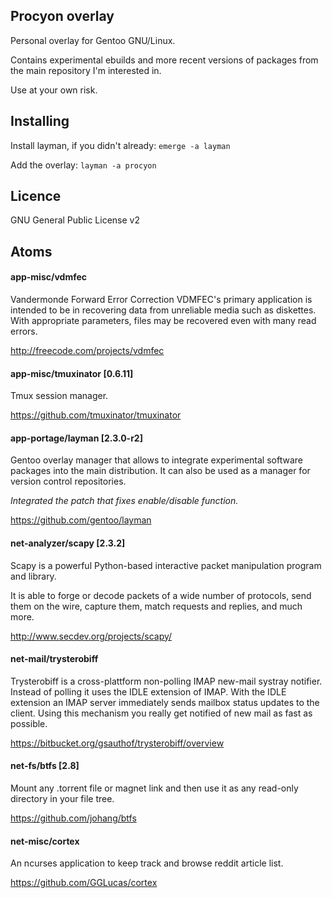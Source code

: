 ## Procyon overlay
Personal overlay for Gentoo GNU/Linux.

Contains experimental ebuilds and more recent versions of packages from the
main repository I'm interested in.

Use at your own risk.

## Installing

Install layman, if you didn't already:
`emerge -a layman`

Add the overlay:
`layman -a procyon`

## Licence

GNU General Public License v2

## Atoms

#### app-misc/vdmfec
Vandermonde Forward Error Correction
VDMFEC's primary application is intended to be in recovering data from
unreliable media such as diskettes. With appropriate parameters, files may be
recovered even with many read errors.

http://freecode.com/projects/vdmfec


#### app-misc/tmuxinator [0.6.11]
Tmux session manager.

https://github.com/tmuxinator/tmuxinator


#### app-portage/layman [2.3.0-r2]
Gentoo overlay manager that allows to integrate experimental software packages
into the main distribution. It can also be used as a manager for version
control repositories.

_Integrated the patch that fixes enable/disable function._

https://github.com/gentoo/layman


#### net-analyzer/scapy [2.3.2]
Scapy is a powerful Python-based interactive packet manipulation program and library.

It is able to forge or decode packets of a wide number of protocols, send them on the wire, capture them, match requests and replies, and much more.

http://www.secdev.org/projects/scapy/


#### net-mail/trysterobiff
Trysterobiff is a cross-plattform non-polling IMAP new-mail systray notifier.
Instead of polling it uses the IDLE extension of IMAP. With the IDLE extension
an IMAP server immediately sends mailbox status updates to the client. Using
this mechanism you really get notified of new mail as fast as possible.

https://bitbucket.org/gsauthof/trysterobiff/overview


#### net-fs/btfs [2.8]
Mount any .torrent file or magnet link and then use it as any read-only directory in your file tree.

https://github.com/johang/btfs


#### net-misc/cortex
An ncurses application to keep track and browse reddit article list.

https://github.com/GGLucas/cortex
